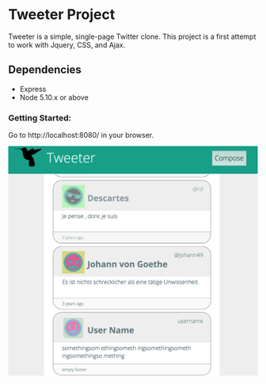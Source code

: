 # Tweeter Project

Tweeter is a simple, single-page Twitter clone. This project is a first attempt to work with Jquery, CSS, and Ajax. 

## Dependencies

- Express
- Node 5.10.x or above

### Getting Started: 

Go to http://localhost:8080/ in your browser.

!["screen cap of login"](https://github.com/cepholopoddreamz/tweeter/blob/master/public/images/screenshot.png)